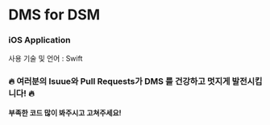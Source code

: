 # DMS for DSM
### iOS Application
사용 기술 및 언어 : Swift
### 🔥 여러분의 Isuue와 Pull Requests가 **DMS** 를 건강하고 멋지게 발전시킵니다! 🔥
**부족한 코드 많이 봐주시고 고쳐주세요!**

